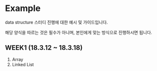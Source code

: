 # Example

data structure 스터디 진행에 대한 예시 및 가이드입니다.

해당 양식을 따르는 것은 필수가 아니며, 본인에게 맞는 방식으로 진행하시면 됩니다.

## WEEK1 (18.3.12 ~ 18.3.18)

1. Array
2. Linked List
